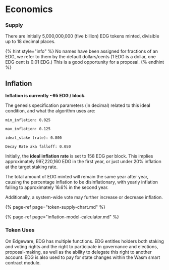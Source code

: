 # Economics

### Supply

There are initially 5,000,000,000 \(five billion\) EDG tokens minted, divisible up to 18 decimal places.

{% hint style="info" %}
No names have been assigned for fractions of an EDG, we refer to them by the default dollars/cents \(1 EDG is a dollar, one EDG cent is 0.01 EDG.\) This is a good opportunity for a proposal.
{% endhint %}



## Inflation



**Inflation is currently ~95 EDG / block.**  
    
The genesis specification parameters \(in decimal\) related to this ideal condition, and what the algorithm uses are:  
   
`min_inflation: 0.025`

`max_inflation: 0.125`

 `ideal_stake (rate): 0.800`

 `Decay Rate aka falloff: 0.050`



Initially, the **ideal inflation rate** is set to 158 EDG per block. This implies approximately 997,220,160 EDG in the first year, or just under 20% inflation at the target staking rate. 

The total amount of EDG minted will remain the same year after year, causing the percentage inflation to be disinflationary, with yearly inflation falling to approximately 16.6% in the second year. 

Additionally, a system-wide vote may further increase or decrease inflation. 

{% page-ref page="token-supply-chart.md" %}

{% page-ref page="inflation-model-calculator.md" %}



### Token Uses

On Edgeware, EDG has multiple functions. EDG entitles holders both staking and voting rights and the right to participate in governance and elections, proposal-making, as well as the ability to delegate this right to another account. EDG is also used to pay for state changes within the Wasm smart contract module.



